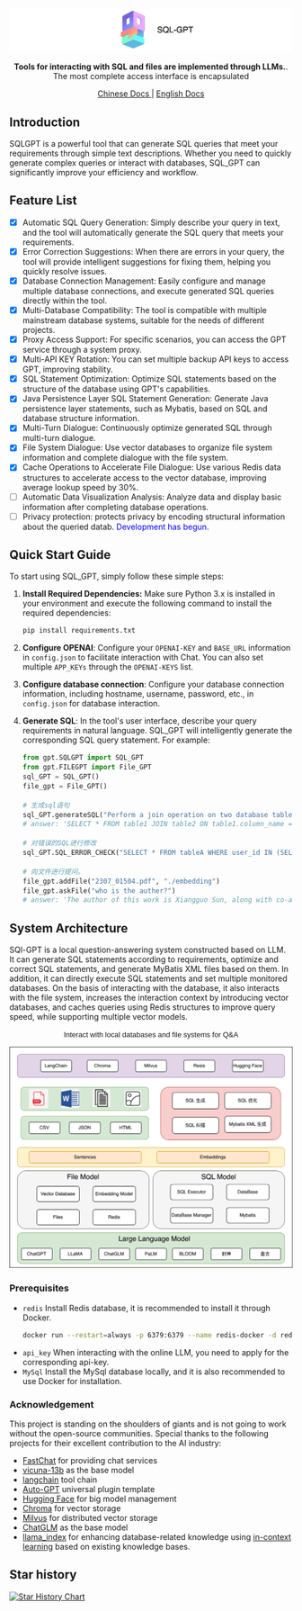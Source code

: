 [//]: # (# SQL_GPT: Tools for interacting with SQL and files are implemented through LLMs.)

<p align="center">
<a href="https://github.com/CL-lau/SQL-GPT">
<img src="./assets/main.png" alt="Chroma logo">

[//]: # (<center><span style="font-family: Arial; font-size: 30px;">SQL-GPT</span></center>)
</a>
</p>

<p align="center">
    <b>Tools for interacting with SQL and files are implemented through LLMs.</b>. <br />
    The most complete access interface is encapsulated
</p>

<p align="center">
  <a href="https://github.com/CL-lau/SQL-GPT/blob/main/README_zh.md" target="_blank">
      Chinese Docs
  </a> |
  <a href="https://github.com/CL-lau/SQL-GPT/blob/main/README.md" target="_blank">
      English Docs
  </a>
</p>

## Introduction

SQLGPT is a powerful tool that can generate SQL queries that meet your requirements through simple text descriptions. Whether you need to quickly generate complex queries or interact with databases, SQL_GPT can significantly improve your efficiency and workflow.

## Feature List
- [x] Automatic SQL Query Generation: Simply describe your query in text, and the tool will automatically generate the SQL query that meets your requirements.
- [x] Error Correction Suggestions: When there are errors in your query, the tool will provide intelligent suggestions for fixing them, helping you quickly resolve issues.
- [x] Database Connection Management: Easily configure and manage multiple database connections, and execute generated SQL queries directly within the tool.
- [x] Multi-Database Compatibility: The tool is compatible with multiple mainstream database systems, suitable for the needs of different projects.
- [x] Proxy Access Support: For specific scenarios, you can access the GPT service through a system proxy.
- [x] Multi-API KEY Rotation: You can set multiple backup API keys to access GPT, improving stability.
- [x] SQL Statement Optimization: Optimize SQL statements based on the structure of the database using GPT's capabilities.
- [x] Java Persistence Layer SQL Statement Generation: Generate Java persistence layer statements, such as Mybatis, based on SQL and database structure information.
- [x] Multi-Turn Dialogue: Continuously optimize generated SQL through multi-turn dialogue.
- [x] File System Dialogue: Use vector databases to organize file system information and complete dialogue with the file system.
- [x] Cache Operations to Accelerate File Dialogue: Use various Redis data structures to accelerate access to the vector database, improving average lookup speed by 30%.
- [ ] Automatic Data Visualization Analysis: Analyze data and display basic information after completing database operations.
- [ ] Privacy protection: protects privacy by encoding structural information about the queried datab. <font color="blue">Development has begun.</font>

## Quick Start Guide

To start using SQL_GPT, simply follow these simple steps:

1. **Install Required Dependencies:** Make sure Python 3.x is installed in your environment and execute the following command to install the required dependencies:

    ```bash
    pip install requirements.txt
    ```

2. **Configure OPENAI**: Configure your ```OPENAI-KEY``` and ```BASE_URL``` information in ```config.json``` to facilitate interaction with Chat. You can also set multiple ```APP_KEYs``` through the ```OPENAI-KEYS``` list.

3. **Configure database connection**: Configure your database connection information, including hostname, username, password, etc., in ```config.json``` for database interaction.

4. **Generate SQL**: In the tool's user interface, describe your query requirements in natural language. SQL_GPT will intelligently generate the corresponding SQL query statement. For example:
   
   ```python
   from gpt.SQLGPT import SQL_GPT
   from gpt.FILEGPT import File_GPT
   sql_GPT = SQL_GPT()
   file_gpt = File_GPT()
   
   # 生成sql语句
   sql_GPT.generateSQL("Perform a join operation on two database tables.")
   # answer: 'SELECT * FROM table1 JOIN table2 ON table1.column_name = table2.column_name;'
   
   # 对错误的SQL进行修改
   sql_GPT.SQL_ERROR_CHECK("SELECT * FROM tableA WHERE user_id IN (SELECT user_id FROM tableB LIMIT 1000);", "SQL执行失败: (1235, This version of MySQL doesn't yet support 'LIMIT & IN/ALL/ANY/SOME subquery'")
   
   # 向文件进行提问。
   file_gpt.addFile("2307_01504.pdf", "./embedding")
   file_gpt.askFile("who is the auther?")
   # answer: 'The author of this work is Xiangguo Sun, along with co-authors Hong Cheng, Jia Li, Bo Liu, and Jihong Guan.'

   ```

## System Architecture

SQl-GPT is a local question-answering system constructed based on LLM. It can generate SQL statements according to requirements, optimize and correct SQL statements, and generate MyBatis XML files based on them. In addition, it can directly execute SQL statements and set multiple monitored databases.
On the basis of interacting with the database, it also interacts with the file system, increases the interaction context by introducing vector databases, and caches queries using Redis structures to improve query speed, while supporting multiple vector models.

<center><span style="font-family: Arial; font-size: 13px;">Interact with local databases and file systems for Q&A</span></center>

![系统架构](./assets/frame.png)
### Prerequisites
- ```redis``` Install Redis database, it is recommended to install it through Docker.
   ```bash
   docker run --restart=always -p 6379:6379 --name redis-docker -d redis:7.0.12  --requirepass admin
   ```
- ```api_key``` When interacting with the online LLM, you need to apply for the corresponding api-key.
- ```MySql``` Install the MySql database locally, and it is also recommended to use Docker for installation.

### Acknowledgement

This project is standing on the shoulders of giants and is not going to work without the open-source communities. Special thanks to the following projects for their excellent contribution to the AI industry:
- [FastChat](https://github.com/lm-sys/FastChat) for providing chat services
- [vicuna-13b](https://lmsys.org/blog/2023-03-30-vicuna/) as the base model
- [langchain](https://langchain.readthedocs.io/) tool chain
- [Auto-GPT](https://github.com/Significant-Gravitas/Auto-GPT) universal plugin template
- [Hugging Face](https://huggingface.co/) for big model management
- [Chroma](https://github.com/chroma-core/chroma) for vector storage
- [Milvus](https://milvus.io/) for distributed vector storage
- [ChatGLM](https://github.com/THUDM/ChatGLM-6B) as the base model
- [llama_index](https://github.com/jerryjliu/llama_index) for enhancing database-related knowledge using [in-context learning](https://arxiv.org/abs/2301.00234) based on existing knowledge bases.


## Star history

[![Star History Chart](https://api.star-history.com/svg?repos=CL-lau/SQL-GPT&type=Date)](https://star-history.com/#CL-lau/SQL-GPT&Date)
